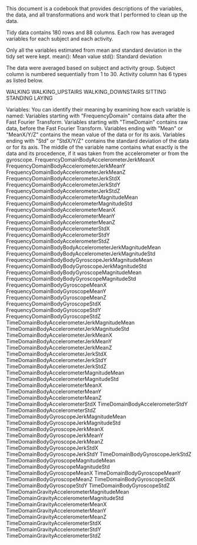 This document is a codebook that provides descriptions of the variables, the data, and all transformations and work that I performed to clean up the data.

Tidy data contains 180 rows and 88 columns. Each row has averaged variables for each subject and each activity.

Only all the variables estimated from mean and standard deviation in the tidy set were kept.
mean(): Mean value
std(): Standard deviation


The data were averaged based on subject and activity group.
Subject column is numbered sequentially from 1 to 30. Activity column has 6 types as listed below.

WALKING
WALKING_UPSTAIRS
WALKING_DOWNSTAIRS
SITTING
STANDING
LAYING


Variables:
You can identify their meaning by examining how each variable is named:
Variables starting with "FrequencyDomain" contains data after the Fast Fourier Transform.
Variables starting with "TimeDomain" contains raw data, before the Fast Fourier Transform.
Variables ending with "Mean" or "MeanX/Y/Z" contains the mean value of the data or for its axis.
Variables ending with "Std" or "StdX/Y/Z" contains the standard deviation of the data or for its axis.
The middle of the variable name contains what exactly is the data and its procedence, if it was taken from the accelerometer or from the gyroscope.
FrequencyDomainBodyAccelerometerJerkMeanX
FrequencyDomainBodyAccelerometerJerkMeanY
FrequencyDomainBodyAccelerometerJerkMeanZ
FrequencyDomainBodyAccelerometerJerkStdX
FrequencyDomainBodyAccelerometerJerkStdY
FrequencyDomainBodyAccelerometerJerkStdZ
FrequencyDomainBodyAccelerometerMagnitudeMean
FrequencyDomainBodyAccelerometerMagnitudeStd
FrequencyDomainBodyAccelerometerMeanX
FrequencyDomainBodyAccelerometerMeanY
FrequencyDomainBodyAccelerometerMeanZ
FrequencyDomainBodyAccelerometerStdX
FrequencyDomainBodyAccelerometerStdY
FrequencyDomainBodyAccelerometerStdZ
FrequencyDomainBodyBodyAccelerometerJerkMagnitudeMean
FrequencyDomainBodyBodyAccelerometerJerkMagnitudeStd
FrequencyDomainBodyBodyGyroscopeJerkMagnitudeMean
FrequencyDomainBodyBodyGyroscopeJerkMagnitudeStd
FrequencyDomainBodyBodyGyroscopeMagnitudeMean
FrequencyDomainBodyBodyGyroscopeMagnitudeStd
FrequencyDomainBodyGyroscopeMeanX
FrequencyDomainBodyGyroscopeMeanY
FrequencyDomainBodyGyroscopeMeanZ
FrequencyDomainBodyGyroscopeStdX
FrequencyDomainBodyGyroscopeStdY
FrequencyDomainBodyGyroscopeStdZ
TimeDomainBodyAccelerometerJerkMagnitudeMean
TimeDomainBodyAccelerometerJerkMagnitudeStd
TimeDomainBodyAccelerometerJerkMeanX
TimeDomainBodyAccelerometerJerkMeanY
TimeDomainBodyAccelerometerJerkMeanZ
TimeDomainBodyAccelerometerJerkStdX
TimeDomainBodyAccelerometerJerkStdY
TimeDomainBodyAccelerometerJerkStdZ
TimeDomainBodyAccelerometerMagnitudeMean
TimeDomainBodyAccelerometerMagnitudeStd
TimeDomainBodyAccelerometerMeanX
TimeDomainBodyAccelerometerMeanY
TimeDomainBodyAccelerometerMeanZ
TimeDomainBodyAccelerometerStdX
TimeDomainBodyAccelerometerStdY
TimeDomainBodyAccelerometerStdZ
TimeDomainBodyGyroscopeJerkMagnitudeMean
TimeDomainBodyGyroscopeJerkMagnitudeStd
TimeDomainBodyGyroscopeJerkMeanX
TimeDomainBodyGyroscopeJerkMeanY
TimeDomainBodyGyroscopeJerkMeanZ
TimeDomainBodyGyroscopeJerkStdX
TimeDomainBodyGyroscopeJerkStdY
TimeDomainBodyGyroscopeJerkStdZ
TimeDomainBodyGyroscopeMagnitudeMean
TimeDomainBodyGyroscopeMagnitudeStd
TimeDomainBodyGyroscopeMeanX
TimeDomainBodyGyroscopeMeanY
TimeDomainBodyGyroscopeMeanZ
TimeDomainBodyGyroscopeStdX
TimeDomainBodyGyroscopeStdY
TimeDomainBodyGyroscopeStdZ
TimeDomainGravityAccelerometerMagnitudeMean
TimeDomainGravityAccelerometerMagnitudeStd
TimeDomainGravityAccelerometerMeanX
TimeDomainGravityAccelerometerMeanY
TimeDomainGravityAccelerometerMeanZ
TimeDomainGravityAccelerometerStdX
TimeDomainGravityAccelerometerStdY
TimeDomainGravityAccelerometerStdZ


